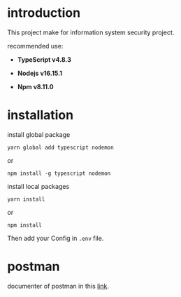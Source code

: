 # introduction 

This project make for information system security project.

recommended use:

- **TypeScript v4.8.3**

- **Nodejs v16.15.1**
 
- **Npm v8.11.0**

# installation

install global package 
```
yarn global add typescript nodemon
```
or 
```
npm install -g typescript nodemon
```

install local packages 

```
yarn install 
```
or 
```
npm install
```

Then add your Config in ```.env``` file.

# postman 

documenter of postman in this [link](https://documenter.getpostman.com/view/16579837/2s8YzXtenU).